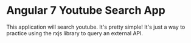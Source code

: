 # Angular 7 Youtube Search App

This application will search youtube. It's pretty simple! It's just a way to practice using the rxjs library to query an external API.
